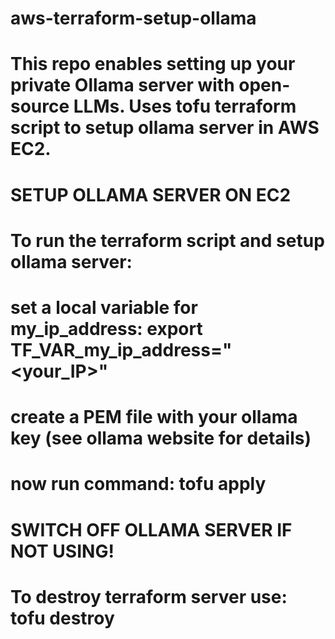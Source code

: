# aws-terraform-setup-ollama

# This repo enables setting up your private Ollama server with open-source LLMs. Uses tofu terraform script to setup ollama server in AWS EC2.

# SETUP OLLAMA SERVER ON EC2
# To run the terraform script and setup ollama server: 
# set a local variable for my_ip_address: export TF_VAR_my_ip_address="<your_IP>"
# create a PEM file with your ollama key (see ollama website for details)
# now run command: tofu apply

# SWITCH OFF OLLAMA SERVER IF NOT USING!
# To destroy terraform server use: tofu destroy